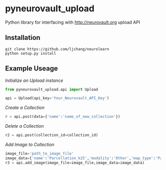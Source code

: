 # pyneurovault_upload
Python library for interfacing with http://neurovault.org upload API


## Installation
```
git clone https://github.com/ljchang/neurolearn
python setup.py install
```
   
## Example Useage

<em>Initialize an Upload instance</em>

``` python
from pyneurovault_upload.api import Upload

api = Upload(api_key='Your_Neurovault_API_Key')
```

<em>Create a Collection</em>
``` python
r = api.post(data={'name':'name_of_new_collection'})
```

<em>Delete a Collection</em>
``` python
r2 = api.post(collection_id=collection_id)
```

<em>Add Image to Collection</em>
``` python
image_file='path_to_image_file'
image_data={'name':'Parcellation_k25','modality':'Other','map_type':'Pa'}
r3 = api.add_image(image_file=image_file,image_data=image_data)
```
